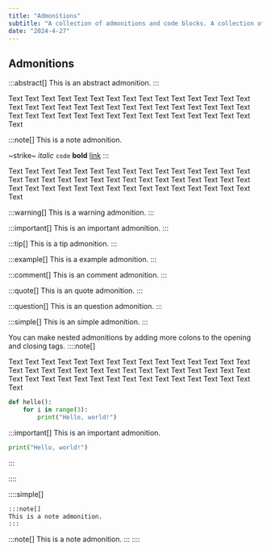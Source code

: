 ```yaml
---
title: "Admonitions"
subtitle: "A collection of admonitions and code blocks. A collection of admonitions and code blocks. A collection of admonitions and code blocks."
date: "2024-4-27"
---
```


## Admonitions

:::abstract[]
This is an abstract admonition.
:::

Text Text Text Text Text Text Text Text Text Text Text Text Text Text Text Text Text Text Text Text Text Text Text Text Text Text Text Text Text Text Text Text Text Text Text Text Text Text Text Text Text Text Text Text Text Text 

:::note[]
This is a note admonition.

~strike~ *italic* `code` **bold** [link](https://example.com)
:::

Text Text Text Text Text Text Text Text Text Text Text Text Text Text Text Text Text Text Text Text Text Text Text Text Text Text Text Text Text Text Text Text Text Text Text Text Text Text Text Text Text Text Text Text Text Text 

:::warning[]
This is a warning admonition.
:::

:::important[]
This is an important admonition.
:::

:::tip[]
This is a tip admonition.
:::

:::example[]
This is a example admonition.
:::

:::comment[]
This is an comment admonition.
:::

:::quote[]
This is an quote admonition.
:::

:::question[]
This is an question admonition.
:::

:::simple[]
This is an simple admonition.
:::


You can make nested admonitions by adding more colons to the opening and closing tags.
::::note[]

Text Text Text Text Text Text Text Text Text Text Text Text Text Text Text Text Text Text Text Text Text Text Text 
Text Text Text Text Text Text Text Text Text Text Text Text Text Text Text Text Text Text Text Text Text Text Text 

~~~python
def hello():
    for i in range(3):
        print("Hello, world!")
~~~

:::important[]
This is an important admonition.

```python
print("Hello, world!")
```
:::

::::


::::simple[]
```markdown
:::note[]
This is a note admonition.
:::
```
:::note[]
This is a note admonition.
:::
::::
